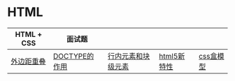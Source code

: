 # HTML 



| HTML + CSS |面试题||||
|---|---|---|---|---|
|[外边距重叠](https://github.com/panguangzhou/-/issues/1)|[DOCTYPE的作用](https://github.com/panguangzhou/-/issues/2)|[行内元素和块级元素](https://github.com/panguangzhou/-/issues/3)|[html5新特性](https://github.com/panguangzhou/-/issues/4)|[css盒模型](https://github.com/panguangzhou/-/issues/5)|
